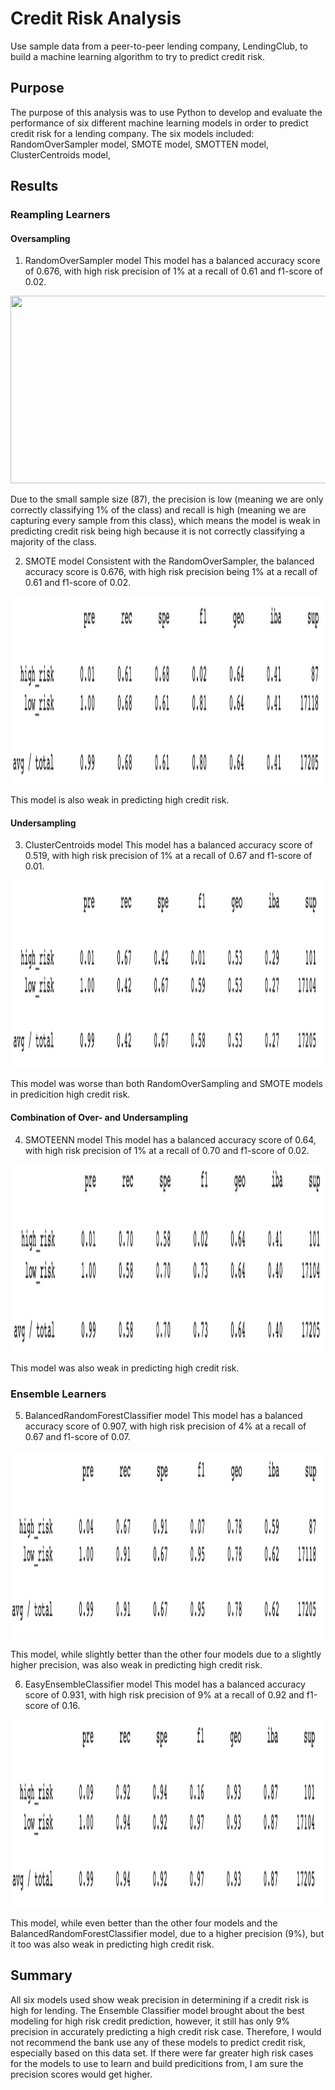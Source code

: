 # Credit Risk Analysis
Use sample data from a peer-to-peer lending company, LendingClub, to build a machine learning algorithm to try to predict credit risk.

## Purpose
The purpose of this analysis was to use Python to develop and evaluate the performance of six different machine learning models in order to predict credit risk for a lending company. The six models included: RandomOverSampler model, SMOTE model, SMOTTEN model, ClusterCentroids model, 

## Results

### Reampling Learners
#### Oversampling
1. RandomOverSampler model
This model has a balanced accuracy score of 0.676, with high risk precision of 1% at a recall of 0.61 and f1-score of 0.02.

<img src="Resources/RandomwOverSampler.png" width="600" height="300">

Due to the small sample size (87), the precision is low (meaning we are only correctly classifying 1% of the class) and recall is high (meaning we are capturing every sample from this class), which means the model is weak in predicting credit risk being high because it is not correctly classifying a majority of the class. 

2. SMOTE model
Consistent with the RandomOverSampler, the balanced accuracy score is 0.676, with high risk precision being 1% at a recall of 0.61 and f1-score of 0.02.

<img src="Resources/SMOTE.png" width="600" height="300">

This model is also weak in predicting high credit risk.

#### Undersampling
3. ClusterCentroids model
This model has a balanced accuracy score of 0.519, with high risk precision of 1% at a recall of 0.67 and f1-score of 0.01. 

<img src="Resources/ClusterCentroids.png" width="600" height="300">

This model was worse than both RandomOverSampling and SMOTE models in predicition high credit risk.

#### Combination of Over- and Undersampling
4. SMOTEENN model
This model has a balanced accuracy score of 0.64, with high risk precision of 1% at a recall of 0.70 and f1-score of 0.02. 

<img src="Resources/SMOTTEN.png" width="600" height="300">

This model was also weak in predicting high credit risk.

### Ensemble Learners
5. BalancedRandomForestClassifier model
This model has a balanced accuracy score of 0.907, with high risk precision of 4% at a recall of 0.67 and f1-score of 0.07. 

<img src="Resources/BalancedRandom.png" width="600" height="300">

This model, while slightly better than the other four models due to a slightly higher precision, was also weak in predicting high credit risk.


6. EasyEnsembleClassifier model
This model has a balanced accuracy score of 0.931, with high risk precision of 9% at a recall of 0.92 and f1-score of 0.16. 

<img src="Resources/EasyEnsemble.png" width="600" height="300">

This model, while even better than the other four models and the BalancedRandomForestClassifier model, due to a higher precision (9%), but it too was also weak in predicting high credit risk.

## Summary
All six models used show weak precision in determining if a credit risk is high for lending. The Ensemble Classifier model brought about the best modeling for high risk credit prediction, however, it still has only 9% precision in accurately predicting a high credit risk case. 
Therefore, I would not recommend the bank use any of these models to predict credit risk, especially based on this data set. If there were far greater high risk cases for the models to use to learn and build predicitions from, I am sure the precision scores would get higher. 
